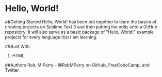 # Hello, World!

##Getting Started
Hello, World! has been put together to learn the basics of creating projects on Sublime Text 3 and then putting the edits onto a GitHub repository. It will also serve as a basic package of "Hello, World!" example projects for every language that I am learning.

##Built With

1. HTML

##Authors
Rob. M Perry - @RobMPerry on GitHub, FreeCodeCamp, and Twitter.
